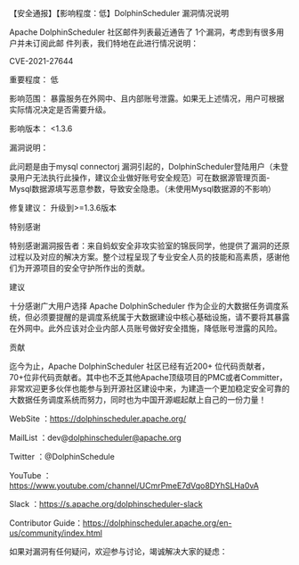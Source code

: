 【安全通报】【影响程度：低】DolphinScheduler 漏洞情况说明

Apache DolphinScheduler 社区邮件列表最近通告了 1个漏洞，考虑到有很多用户并未订阅此邮 件列表，我们特地在此进行情况说明：

CVE-2021-27644

重要程度： 低

影响范围： 暴露服务在外网中、且内部账号泄露。如果无上述情况，用户可根据实际情况决定是否需要升级。

影响版本： <1.3.6

漏洞说明：

此问题是由于mysql connectorj 漏洞引起的，DolphinScheduler登陆用户（未登录用户无法执行此操作，建议企业做好账号安全规范）可在数据源管理页面-Mysql数据源填写恶意参数，导致安全隐患。（未使用Mysql数据源的不影响）

修复建议： 升级到>=1.3.6版本

特别感谢

特别感谢漏洞报告者：来自蚂蚁安全非攻实验室的锦辰同学，他提供了漏洞的还原过程以及对应的解决方案。整个过程呈现了专业安全人员的技能和高素质，感谢他们为开源项目的安全守护所作出的贡献。

建议

十分感谢广大用户选择 Apache DolphinScheduler 作为企业的大数据任务调度系统，但必须要提醒的是调度系统属于大数据建设中核心基础设施，请不要将其暴露在外网中。此外应该对企业内部人员账号做好安全措施，降低账号泄露的风险。

贡献

迄今为止，Apache DolphinScheduler 社区已经有近200+ 位代码贡献者，70+位非代码贡献者。其中也不乏其他Apache顶级项目的PMC或者Committer，非常欢迎更多伙伴也能参与到开源社区建设中来，为建造一个更加稳定安全可靠的大数据任务调度系统而努力，同时也为中国开源崛起献上自己的一份力量！

WebSite ：https://dolphinscheduler.apache.org/

MailList ：dev@dolphinscheduler@apache.org

Twitter ：@DolphinSchedule

YouTube ：https://www.youtube.com/channel/UCmrPmeE7dVqo8DYhSLHa0vA

Slack ：https://s.apache.org/dolphinscheduler-slack

Contributor Guide：https://dolphinscheduler.apache.org/en-us/community/index.html

如果对漏洞有任何疑问，欢迎参与讨论，竭诚解决大家的疑虑：